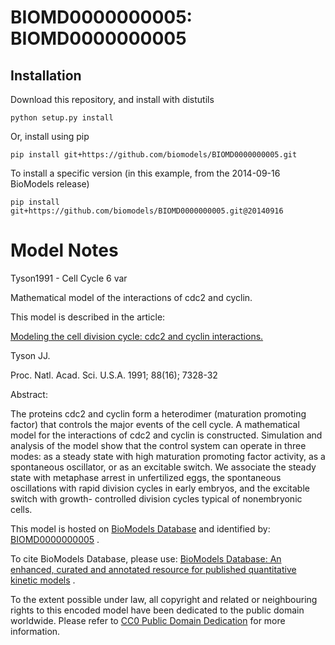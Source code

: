 # BIOMD0000000005: BIOMD0000000005

## Installation

Download this repository, and install with distutils

`python setup.py install`

Or, install using pip

`pip install git+https://github.com/biomodels/BIOMD0000000005.git`

To install a specific version (in this example, from the 2014-09-16 BioModels release)

`pip install git+https://github.com/biomodels/BIOMD0000000005.git@20140916`


# Model Notes


Tyson1991 - Cell Cycle 6 var

Mathematical model of the interactions of cdc2 and cyclin.

This model is described in the article:

[Modeling the cell division cycle: cdc2 and cyclin
interactions.](http://identifiers.org/pubmed/1831270)

Tyson JJ.

Proc. Natl. Acad. Sci. U.S.A. 1991; 88(16); 7328-32

Abstract:

The proteins cdc2 and cyclin form a heterodimer (maturation promoting factor)
that controls the major events of the cell cycle. A mathematical model for the
interactions of cdc2 and cyclin is constructed. Simulation and analysis of the
model show that the control system can operate in three modes: as a steady
state with high maturation promoting factor activity, as a spontaneous
oscillator, or as an excitable switch. We associate the steady state with
metaphase arrest in unfertilized eggs, the spontaneous oscillations with rapid
division cycles in early embryos, and the excitable switch with growth-
controlled division cycles typical of nonembryonic cells.

This model is hosted on [BioModels Database](http://www.ebi.ac.uk/biomodels/)
and identified by:
[BIOMD0000000005](http://identifiers.org/biomodels.db/BIOMD0000000005) .

To cite BioModels Database, please use: [BioModels Database: An enhanced,
curated and annotated resource for published quantitative kinetic
models](http://identifiers.org/pubmed/20587024) .

To the extent possible under law, all copyright and related or neighbouring
rights to this encoded model have been dedicated to the public domain
worldwide. Please refer to [CC0 Public Domain
Dedication](http://creativecommons.org/publicdomain/zero/1.0/) for more
information.


